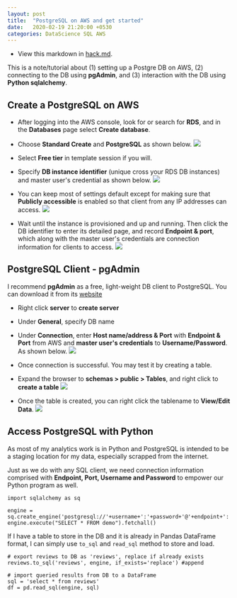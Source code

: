 ```yaml
---
layout: post
title:  "PostgreSQL on AWS and get started"
date:   2020-02-19 21:20:00 +0530
categories: DataScience SQL AWS
---
```

* View this markdown in [hack.md](https://hackmd.io/@wG5x2COsRkOpxhsHnBO1_A/HJA4rcyXU).

This is a note/tutorial about (1) setting up a Postgre DB on AWS, (2) connecting to the DB using  **pgAdmin**, and (3) interaction with the DB using **Python sqlalchemy**.

## Create a PostgreSQL on AWS
* After logging into the AWS console, look for or search for **RDS**, and in the **Databases** page select **Create database**.
* Choose **Standard Create** and **PostgreSQL** as shown below.
![](https://i.imgur.com/J4uBW1R.png)
* Select **Free tier** in template session if you will.
* Specify **DB instance identifier** (unique cross your RDS DB instances) and master user's credential as shown below.
![](https://i.imgur.com/AVUDJdR.png)

* You can keep most of settings default except for making sure that **Publicly accessible** is enabled so that client from any IP addresses can access. 
![](https://i.imgur.com/YQFuFPl.png)

* Wait until the instance is provisioned and up and running. Then click the DB identifier to enter its detailed page, and record **Endpoint & port**, which along with the master user's credentials are connection information for clients to access.
![](https://i.imgur.com/ylGWIVJ.png)




## PostgreSQL Client - pgAdmin
I recommend **pgAdmin** as a free, light-weight DB client to PostgreSQL. You can download it from its [website](https://www.pgadmin.org/download/)

* Right click **server** to **create server**
* Under **General**, specify DB name
* Under **Connection**, enter **Host name/address & Port** with **Endpoint & Port** from AWS and **master user's credentials** to **Username/Password**. As shown below.
![](https://i.imgur.com/k2C3LCY.png)

* Once connection is successful. You may test it by creating a table.
* Expand the browser to **schemas > public > Tables**, and right click to **create a table**
![](https://i.imgur.com/QWIN9KR.png)
* Once the table is created, you can right click the tablename to **View/Edit Data**.
![](https://i.imgur.com/5aLEZVY.png)


## Access PostgreSQL with Python
As most of my analytics work is in Python and PostgreSQL is intended to be a staging location for my data, especially scrapped from the internet.

Just as we do with any SQL client, we need connection information comprised with **Endpoint, Port, Username and Password** to empower our Python program as well.

```python=
import sqlalchemy as sq

engine = sq.create_engine('postgresql://'+username+':'+password+'@'+endpoint+':'+port+'/postgres')
engine.execute("SELECT * FROM demo").fetchall()
```

If I have a table to store in the DB and it is already in Pandas DataFrame format, I can simply use `to_sql` and `read_sql` method to store and load.
```python=
# export reviews to DB as 'reviews', replace if already exists
reviews.to_sql('reviews', engine, if_exists='replace') #append

# import queried results from DB to a DataFrame
sql = 'select * from reviews'
df = pd.read_sql(engine, sql)
```